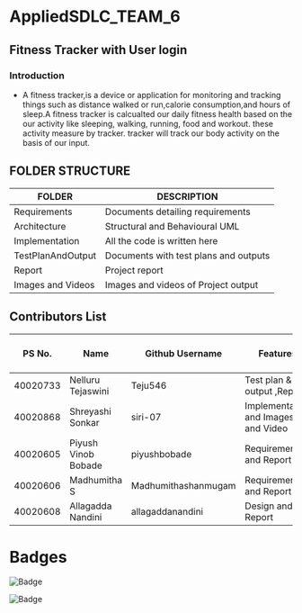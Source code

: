 # AppliedSDLC_TEAM_6
## Fitness Tracker with User login
### Introduction
- A fitness tracker,is a device or application for monitoring and tracking things such as distance walked or run,calorie consumption,and hours of sleep.A fitness tracker is calcualted our daily fitness health based on the our activity like sleeping, walking, running, food and workout. these activity measure by tracker. tracker will track our body activity on the basis of our input.



## FOLDER STRUCTURE

|    FOLDER           |             DESCRIPTION                  |    
|---------------------|------------------------------------------|
| Requirements        | Documents detailing requirements         |             
| Architecture        | Structural and Behavioural UML           |   
| Implementation      | All the code is written here             |
| TestPlanAndOutput   | Documents with test plans and outputs    | 
| Report              | Project report                           |
| Images and Videos   | Images and videos of Project output      | 




## Contributors List 
PS No.   | Name                 |  Github Username   | Features                   | Issuess rised      |  Issuess Resolved | No.of Test Cases |  Test case Pass |               
---------|----------------------|--------------------|-------------------------------|:--------------------:|:-------------------:|:------------------:|:-----------------:|
40020733 |Nelluru Tejaswini     |Teju546             | Test plan & output ,Report          |         1          |         1         |          5        |           5      |  
40020868 |Shreyashi Sonkar      |siri-07             | Implementation and Images and Video |         1          |         1         |         5        |       5         |
40020605 |Piyush Vinob Bobade   |piyushbobade        | Requirements and Report             |         1          |         1         |           5       |          5       |
40020606 |Madhumitha S          |Madhumithashanmugam | Requirements and Report             |         1          |         1         |            5      |         5        |
40020608 |Allagadda Nandini     |allagaddanandini    | Design and Report                   |         1          |         1         |         5        |         5       |


# Badges
![Badge](https://api.codiga.io/project/30306/score/svg)

![Badge](https://api.codiga.io/project/30306/status/svg)


